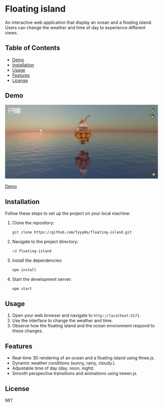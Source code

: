 # Floating island

An interactive web application that display an ocean and a floating island. Users can change the weather and time of day to experience different views.



## Table of Contents

- [Demo](#Demo)
- [Installation](#installation)
- [Usage](#usage)
- [Features](#features)
- [License](#license)

## Demo

![demo of website](https://github.com/TyyyHo/floating-island/blob/main/public/demo/demo.webp)

<a href="[https://github.com/drinkspiller/threejs_chromakey_video_material](https://tyyyho.github.io/floating-island/)">Demo</a>

## Installation

Follow these steps to set up the project on your local machine:

1. Clone the repository:

   ```bash
   git clone https://github.com/TyyyHo/floating-island.git
   ```

2. Navigate to the project directory:

   ```bash
   cd floating-island
   ```

3. Install the dependencies:

   ```bash
   npm install
   ```

4. Start the development server:
   ```bash
   npm start
   ```

## Usage

1. Open your web browser and navigate to `http://localhost:5171`.
2. Use the interface to change the weather and time.
3. Observe how the floating island and the ocean environment respond to these changes.

## Features

- Real-time 3D rendering of an ocean and a floating island using three.js.
- Dynamic weather conditions (sunny, rainy, cloudy.).
- Adjustable time of day (day, noon, night).
- Smooth perspective transitions and animations using tween.js.

## License

MIT
